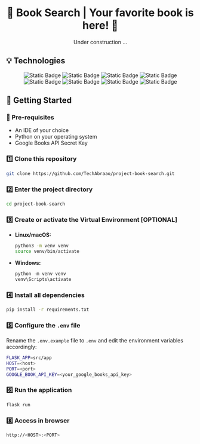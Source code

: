 <h1 align="center"> 📖 Book Search | Your favorite book is here! 📖 </h1>
<div align="center">
<p>Under construction ...</p>
</div>

## 💡 Technologies

<div align="center">
  <img alt="Static Badge" src="https://img.shields.io/badge/Python-black?style=for-the-badge&logo=Python&logoSize=60"> 
  <img alt="Static Badge" src="https://img.shields.io/badge/Flask-black?style=for-the-badge&logo=Flask&logoSize=60"> 
  <img alt="Static Badge" src="https://img.shields.io/badge/Jinja2-black?style=for-the-badge&logo=Jinja&logoColor=red&logoSize=60">
  <img alt="Static Badge" src="https://img.shields.io/badge/SQLAlchemy-black?style=for-the-badge&logo=SQLAlchemy&logoColor=red&logoSize=60">
  <img alt="Static Badge" src="https://img.shields.io/badge/CSS-black?style=for-the-badge&logo=CSS3&logoSize=60"> 
  <img alt="Static Badge" src="https://img.shields.io/badge/HTML-black?style=for-the-badge&logo=HTML5&logoSize=60"> 
  <img alt="Static Badge" src="https://img.shields.io/badge/Google Books API-black?style=for-the-badge&logo=googlecloud&logoSize=60">
  <img alt="Static Badge" src="https://img.shields.io/badge/SQLite-black?style=for-the-badge&logo=sqlite&logoSize=60">
</div>

## 📌 Getting Started

### 🔧 Pre-requisites

- An IDE of your choice
- Python on your operating system
- Google Books API Secret Key

### 1️⃣ Clone this repository

```bash
git clone https://github.com/TechAbraao/project-book-search.git
```

### 2️⃣ Enter the project directory

```bash
cd project-book-search
```

### 3️⃣ Create or activate the Virtual Environment [OPTIONAL]

- **Linux/macOS:**
  ```bash
  python3 -m venv venv
  source venv/bin/activate
  ```
- **Windows:**
  ```powershell
  python -m venv venv
  venv\Scripts\activate
  ```

### 4️⃣ Install all dependencies

```bash
pip install -r requirements.txt
```

### 5️⃣ Configure the `.env` file

Rename the `.env.example` file to `.env` and edit the environment variables accordingly:

```bash
FLASK_APP=src/app
HOST=<host>
PORT=<port>
GOOGLE_BOOK_API_KEY=<your_google_books_api_key>
```

### 6️⃣ Run the application

```bash
flask run
```

### 8️⃣ Access in browser

```bash
http://<HOST>:<PORT>
```

